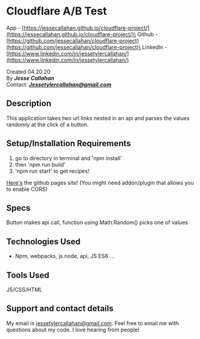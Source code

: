 # Cloudflare A/B Test
App - [https://jessecallahan.github.io/cloudflare-project/](https://jessecallahan.github.io/cloudflare-project/)\
Github - [https://github.com/jessecallahan/cloudflare-project](https://github.com/jessecallahan/cloudflare-project)\
LinkedIn - [https://www.linkedin.com/in/jessetylercallahan/](https://www.linkedin.com/in/jessetylercallahan/)



Created 04.20.20</br>
By _**Jesse Callahan**_</br>
Contact: _**Jessetylercallahan@gmail.com**_</br>

## Description

 This application takes two url links nested in an api and parses the values randomly at the click of a button.

## Setup/Installation Requirements

1) go to directory in terminal and 'npm install'
2) then 'npm run build'
3) 'npm run start' to get recipes!

[Here's](https://jessecallahan.github.io/cloudflare-project) the github pages site! (You might need addon/plugin that allows you to enable CORS)
## Specs

Button makes api call, function using Math.Random() picks one of values

## Technologies Used
* Npm, webpacks, js.node, api, JS ES6 ...

## Tools Used
JS/CSS/HTML

## Support and contact details

My email is jessetylercallahan@gmail.com. Feel free to email me with questions about my code. I love hearing from people!
